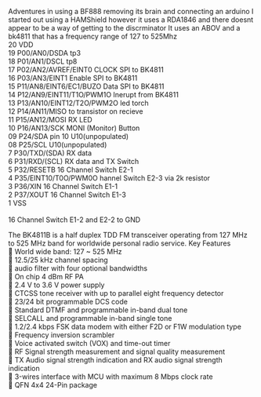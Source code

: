 Adventures in using a BF888 removing its brain and connecting an arduino
I started out using a HAMShield however it uses a RDA1846 and there doesnt appear to be a way of getting to the discrminator
It uses an ABOV and a bk4811 that has a frequency range of 127 to 525Mhz <br>
20 VDD<br>
19 P00/AN0/DSDA tp3<br>
18 P01/AN1/DSCL tp8<br>
17 P02/AN2/AVREF/EINT0 CLOCK SPI to BK4811<br>
16 P03/AN3/EINT1 Enable SPI to BK4811<br>
15 P11/AN8/EINT6/EC1/BUZO Data SPI to BK4811<br>
14 P12/AN9/EINT11/T1O/PWM1O Inerupt from BK4811<br>
13 P13/AN10/EINT12/T2O/PWM2O led torch<br>
12 P14/AN11/MISO to transistor on recieve<br>
11 P15/AN12/MOSI RX LED<br>
10 P16/AN13/SCK MONI  (Monitor)  Button<br>
09 P24/SDA pin 10 U10(unpopulated)<br>
08 P25/SCL U10(unpopulated)<br>
7 P30/TXD/(SDA) RX data<br>
6 P31/RXD/(SCL) RX data and TX Switch<br>
5 P32/RESETB 16 Channel Switch E2-1<br>
4 P35/EINT10/T0O/PWM0O hannel Switch E2-3 via 2k resistor<br>
3 P36/XIN 16 Channel Switch E1-1<br>
2 P37/XOUT 16 Channel Switch E1-3<br>
1 VSS<br>
<br>
16 Channel Switch E1-2 and E2-2 to GND<br>

The BK4811B is a half duplex TDD FM transceiver operating from 127 MHz to 525 MHz band for worldwide personal radio service.
Key Features<br>
 World wide band: 127 ~ 525 MHz<br>
 12.5/25 kHz channel spacing<br>
 audio filter with four optional bandwidths<br>
 On chip 4 dBm RF PA<br>
 2.4 V to 3.6 V power supply<br>
 CTCSS tone receiver with up to parallel eight frequency detector<br>
 23/24 bit programmable DCS code<br>
 Standard DTMF and programmable in-band dual tone<br>
 SELCALL and programmable in-band single tone<br>
 1.2/2.4 kbps FSK data modem with either F2D or F1W modulation type<br>
 Frequency inversion scrambler<br>
 Voice activated switch (VOX) and time-out timer<br>
 RF Signal strength measurement and signal quality measurement<br>
 TX Audio signal strength indication and RX audio signal strength indication<br>
 3-wires interface with MCU with maximum 8 Mbps clock rate<br>
 QFN 4x4 24-Pin package<br>
